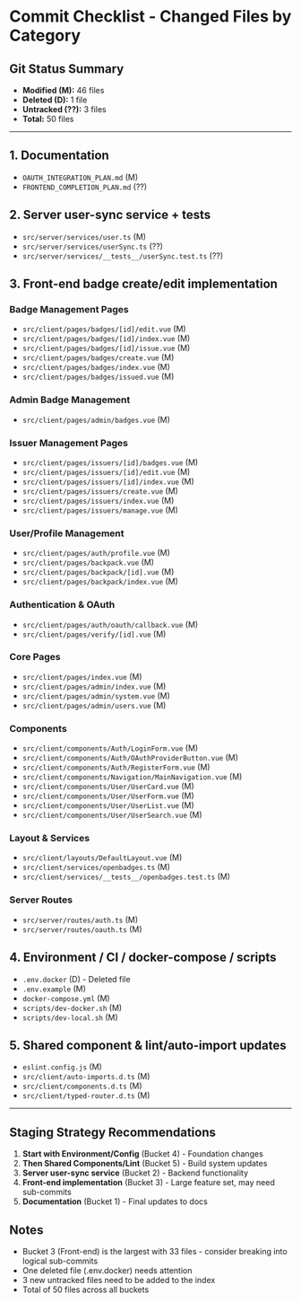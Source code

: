 # Commit Checklist - Changed Files by Category

## Git Status Summary

- **Modified (M):** 46 files
- **Deleted (D):** 1 file
- **Untracked (??):** 3 files
- **Total:** 50 files

---

## 1. Documentation

- `OAUTH_INTEGRATION_PLAN.md` (M)
- `FRONTEND_COMPLETION_PLAN.md` (??)

## 2. Server user-sync service + tests

- `src/server/services/user.ts` (M)
- `src/server/services/userSync.ts` (??)
- `src/server/services/__tests__/userSync.test.ts` (??)

## 3. Front-end badge create/edit implementation

### Badge Management Pages

- `src/client/pages/badges/[id]/edit.vue` (M)
- `src/client/pages/badges/[id]/index.vue` (M)
- `src/client/pages/badges/[id]/issue.vue` (M)
- `src/client/pages/badges/create.vue` (M)
- `src/client/pages/badges/index.vue` (M)
- `src/client/pages/badges/issued.vue` (M)

### Admin Badge Management

- `src/client/pages/admin/badges.vue` (M)

### Issuer Management Pages

- `src/client/pages/issuers/[id]/badges.vue` (M)
- `src/client/pages/issuers/[id]/edit.vue` (M)
- `src/client/pages/issuers/[id]/index.vue` (M)
- `src/client/pages/issuers/create.vue` (M)
- `src/client/pages/issuers/index.vue` (M)
- `src/client/pages/issuers/manage.vue` (M)

### User/Profile Management

- `src/client/pages/auth/profile.vue` (M)
- `src/client/pages/backpack.vue` (M)
- `src/client/pages/backpack/[id].vue` (M)
- `src/client/pages/backpack/index.vue` (M)

### Authentication & OAuth

- `src/client/pages/auth/oauth/callback.vue` (M)
- `src/client/pages/verify/[id].vue` (M)

### Core Pages

- `src/client/pages/index.vue` (M)
- `src/client/pages/admin/index.vue` (M)
- `src/client/pages/admin/system.vue` (M)
- `src/client/pages/admin/users.vue` (M)

### Components

- `src/client/components/Auth/LoginForm.vue` (M)
- `src/client/components/Auth/OAuthProviderButton.vue` (M)
- `src/client/components/Auth/RegisterForm.vue` (M)
- `src/client/components/Navigation/MainNavigation.vue` (M)
- `src/client/components/User/UserCard.vue` (M)
- `src/client/components/User/UserForm.vue` (M)
- `src/client/components/User/UserList.vue` (M)
- `src/client/components/User/UserSearch.vue` (M)

### Layout & Services

- `src/client/layouts/DefaultLayout.vue` (M)
- `src/client/services/openbadges.ts` (M)
- `src/client/services/__tests__/openbadges.test.ts` (M)

### Server Routes

- `src/server/routes/auth.ts` (M)
- `src/server/routes/oauth.ts` (M)

## 4. Environment / CI / docker-compose / scripts

- `.env.docker` (D) - Deleted file
- `.env.example` (M)
- `docker-compose.yml` (M)
- `scripts/dev-docker.sh` (M)
- `scripts/dev-local.sh` (M)

## 5. Shared component & lint/auto-import updates

- `eslint.config.js` (M)
- `src/client/auto-imports.d.ts` (M)
- `src/client/components.d.ts` (M)
- `src/client/typed-router.d.ts` (M)

---

## Staging Strategy Recommendations

1. **Start with Environment/Config** (Bucket 4) - Foundation changes
2. **Then Shared Components/Lint** (Bucket 5) - Build system updates
3. **Server user-sync service** (Bucket 2) - Backend functionality
4. **Front-end implementation** (Bucket 3) - Large feature set, may need sub-commits
5. **Documentation** (Bucket 1) - Final updates to docs

## Notes

- Bucket 3 (Front-end) is the largest with 33 files - consider breaking into logical sub-commits
- One deleted file (.env.docker) needs attention
- 3 new untracked files need to be added to the index
- Total of 50 files across all buckets
